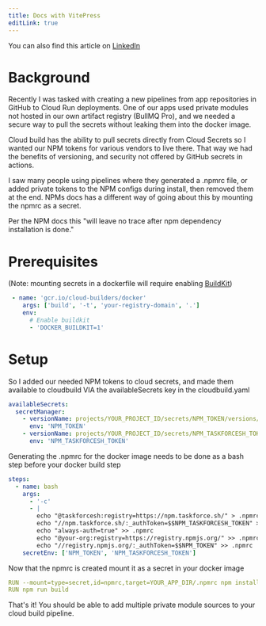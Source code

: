 ```yaml
---
title: Docs with VitePress
editLink: true
---
```


You can also find this article on [LinkedIn](https://www.linkedin.com/pulse/installing-private-npm-modules-cloud-build-pipelines-aidan-hibbard-nnsbf/?trackingId=NbvxXWEFR9muQezGu%2ByV4A%3D%3D)

# Background

Recently I was tasked with creating a new pipelines from app repositories in GitHub to Cloud Run deployments. One of our apps used private modules not hosted in our own artifact registry (BullMQ Pro), and we needed a secure way to pull the secrets without leaking them into the docker image.

Cloud build has the ability to pull secrets directly from Cloud Secrets so I wanted our NPM tokens for various vendors to live there. That way we had the benefits of versioning, and security not offered by GitHub secrets in actions.

I saw many people using pipelines where they generated a .npmrc file, or added private tokens to the NPM configs during install, then removed them at the end. NPMs docs has a different way of going about this by mounting the npmrc as a secret.

Per the NPM docs this "will leave no trace after npm dependency installation is done."

# Prerequisites

(Note: mounting secrets in a dockerfile will require enabling [BuildKit]())

```yaml
 - name: 'gcr.io/cloud-builders/docker'
    args: ['build', '-t', 'your-registry-domain', '.']
    env:
      # Enable buildkit
      - 'DOCKER_BUILDKIT=1'
```

# Setup

So I added our needed NPM tokens to cloud secrets, and made them available to cloudbuild VIA the availableSecrets key in the cloudbuild.yaml

```yaml
availableSecrets:
  secretManager:
    - versionName: projects/YOUR_PROJECT_ID/secrets/NPM_TOKEN/versions/latest
      env: 'NPM_TOKEN'
    - versionName: projects/YOUR_PROJECT_ID/secrets/NPM_TASKFORCESH_TOKEN/versions/latest
      env: 'NPM_TASKFORCESH_TOKEN'
```

Generating the .npmrc for the docker image needs to be done as a bash step before your docker build step

```yaml
steps:
  - name: bash
    args:
      - '-c'
      - |
        echo "@taskforcesh:registry=https://npm.taskforce.sh/" > .npmrc
        echo "//npm.taskforce.sh/:_authToken=$$NPM_TASKFORCESH_TOKEN" >> .npmrc
        echo "always-auth=true" >> .npmrc
        echo "@your-org:registry=https://registry.npmjs.org/" >> .npmrc
        echo "//registry.npmjs.org/:_authToken=$$NPM_TOKEN" >> .npmrc
    secretEnv: ['NPM_TOKEN', 'NPM_TASKFORCESH_TOKEN']
```

Now that the npmrc is created mount it as a secret in your docker image

```yaml
RUN --mount=type=secret,id=npmrc,target=YOUR_APP_DIR/.npmrc npm install
RUN npm run build
```

That's it! You should be able to add multiple private module sources to your cloud build pipeline. 